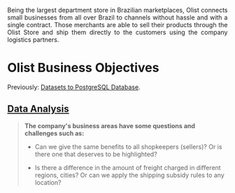 <p align="justify">
Being the largest department store in Brazilian marketplaces, 
Olist connects small businesses from all over Brazil to channels without hassle 
and with a single contract. Those merchants are able to sell their products 
through the Olist Store and ship them directly to the customers using the company logistics partners.
</p>

# Olist Business Objectives

Previously: [Datasets to PostgreSQL Database](https://github.com/pauloreis-ds/olist-database-postgresql).

## [Data Analysis](https://github.com/pauloreis-ds/olist/tree/main/business_questions_insights)

> **The company's business areas have some questions and challenges such as:**
> 
> - Can we give the same benefits to all shopkeepers (sellers)? Or is there one that deserves to be highlighted?
>
> - Is there a difference in the amount of freight charged in different regions, cities? Or can we apply the shipping subsidy rules to any location?

## []()
## []()
## []()
## []()
## []()
## []()
## []()
